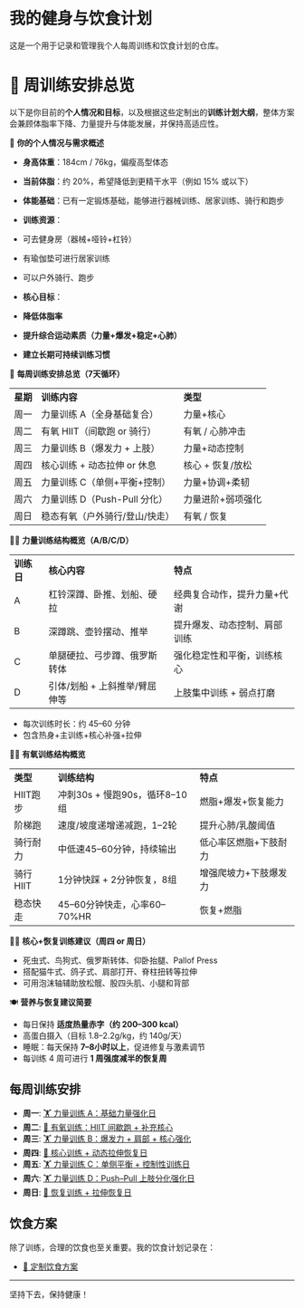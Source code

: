 # 我的健身与饮食计划

这是一个用于记录和管理我个人每周训练和饮食计划的仓库。

# 📅 周训练安排总览

以下是你目前的**个人情况和目标**，以及根据这些定制出的**训练计划大纲**，整体方案会兼顾体脂率下降、力量提升与体能发展，并保持高适应性。

  

👤 **你的个人情况与需求概述**

- **身高体重**：184cm / 76kg，偏瘦高型体态
- **当前体脂**：约 20%，希望降低到更精干水平（例如 15% 或以下）
- **体能基础**：已有一定锻炼基础，能够进行器械训练、居家训练、骑行和跑步
- **训练资源**：

- 可去健身房（器械+哑铃+杠铃）
- 有瑜伽垫可进行居家训练
- 可以户外骑行、跑步

- **核心目标**：

- **降低体脂率**
- **提升综合运动素质（力量+爆发+稳定+心肺）**
- **建立长期可持续训练习惯**

  

📅 **每周训练安排总览（7天循环）**

|   |   |   |
|---|---|---|
|**星期**|**训练内容**|**类型**|
|周一|力量训练 A（全身基础复合）|力量+核心|
|周二|有氧 HIIT（间歇跑 or 骑行）|有氧 / 心肺冲击|
|周三|力量训练 B（爆发力 + 上肢）|力量+动态控制|
|周四|核心训练 + 动态拉伸 or 休息|核心 + 恢复/放松|
|周五|力量训练 C（单侧+平衡+控制）|力量+协调+柔韧|
|周六|力量训练 D（Push-Pull 分化）|力量进阶+弱项强化|
|周日|稳态有氧（户外骑行/登山/快走）|有氧 / 恢复|

🏋️‍♂️ **力量训练结构概览（A/B/C/D）**

|   |   |   |
|---|---|---|
|**训练日**|**核心内容**|**特点**|
|A|杠铃深蹲、卧推、划船、硬拉|经典复合动作，提升力量+代谢|
|B|深蹲跳、壶铃摆动、推举|提升爆发、动态控制、肩部训练|
|C|单腿硬拉、弓步蹲、俄罗斯转体|强化稳定性和平衡，训练核心|
|D|引体/划船 + 上斜推举/臂屈伸等|上肢集中训练 + 弱点打磨|

- 每次训练时长：约 45–60 分钟
- 包含热身+主训练+核心补强+拉伸

  

🏃‍♂️ **有氧训练结构概览**

|   |   |   |
|---|---|---|
|**类型**|**训练结构**|**特点**|
|HIIT跑步|冲刺30s + 慢跑90s，循环8–10组|燃脂+爆发+恢复能力|
|阶梯跑|速度/坡度递增递减跑，1–2轮|提升心肺/乳酸阈值|
|骑行耐力|中低速45–60分钟，持续输出|低心率区燃脂+下肢耐力|
|骑行HIIT|1分钟快踩 + 2分钟恢复，8组|增强爬坡力+下肢爆发力|
|稳态快走|45–60分钟快走，心率60–70%HR|恢复+燃脂|

🧘‍♂️ **核心+恢复训练建议（周四 or 周日）**

- 死虫式、鸟狗式、俄罗斯转体、仰卧抬腿、Pallof Press
- 搭配猫牛式、鸽子式、肩部打开、脊柱扭转等拉伸
- 可用泡沫轴辅助放松髋、股四头肌、小腿和背部

  

🍽️ **营养与恢复建议简要**

- 每日保持 **适度热量赤字（约 200–300 kcal）**
- 高蛋白摄入（目标 1.8–2.2g/kg，约 140g/天）
- 睡眠：每天保持 **7–8小时以上**，促进修复与激素调节
- 每训练 4 周可进行 **1 周强度减半的恢复周**

## 每周训练安排

- **周一**: [🏋️ 力量训练 A：基础力量强化日](./🏋️%20周一%20·%20力量训练%20A：基础力量强化日.md)
- **周二**: [🏃 有氧训练：HIIT 间歇跑 + 补充核心](./🏃%20周二%20·%20有氧训练：HIIT%20间歇跑%20+%20补充核心.md)
- **周三**: [🏋️ 力量训练 B：爆发力 + 肩部 + 核心强化](./🏋️%20周三%20·%20力量训练%20B：爆发力%20+%20肩部%20+核心强化.md)
- **周四**: [🧘 核心训练 + 动态拉伸恢复日](./🧘%20周四%20·%20核心训练%20+%20动态拉伸恢复日.md)
- **周五**: [🏋️ 力量训练 C：单侧平衡 + 控制性训练日](./🏋️%20周五%20·%20力量训练%20C：单侧平衡%20+%20控制性训练日.md)
- **周六**: [🏋️ 力量训练 D：Push–Pull 上肢分化强化日](./🏋️%20周六%20·%20力量训练%20D：Push–Pull%20上肢分化强化日.md)
- **周日**: [🧘 恢复训练 + 拉伸恢复日](./🧘%20周日%20·%20恢复训练%20+%20拉伸恢复日.md)

## 饮食方案

除了训练，合理的饮食也至关重要。我的饮食计划记录在：

- [🥗 定制饮食方案](./🥗%20定制饮食方案.md)

---

坚持下去，保持健康！